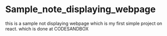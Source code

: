 # Sample_note_displaying_webpage
this is a sample not displaying webpage which is my first simple project on react.
which is done at CODESANDBOX
